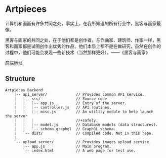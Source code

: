 # Artpieces

计算机和画画有许多共同之处。事实上，在我所知道的所有行业中，黑客与画家最像。

黑客与画家的共同之处，在于他们都是创作者。与作曲家、建筑师、作家一样，黑客和画家都是试图创作出优秀的作品。他们本质上都不是在做研究，虽然在创作的过程中，他们可能会发现一些新技术（当然那样更好）。——《黑客与画家》

[前端地址](https://github.com/Frost-Lee/Art-Pieces-front-end)

## Structure

```
Artpieces Backend
    |-- api_server/             // Provides common API service.
    |   |-- src/                // Source code
    |   |   |-- app.js          // Entry of the server.
    |   |   |-- controller.js   // API routines.
    |   |   |-- misc.js         // An utility module to help launch the server
    |   |   |                   //+safely.
    |   |   |-- model.js        // Database models (data structures).
    |   |   `-- schema.graphql  // GraphQL schema.
    |   `-- dist/               // Compiled code. Not in this repo.
    |
    `-- upload_server/          // Provides images upload service.
        |-- app.js              // Main program.
        `-- index.html          // A web page for test use.
```